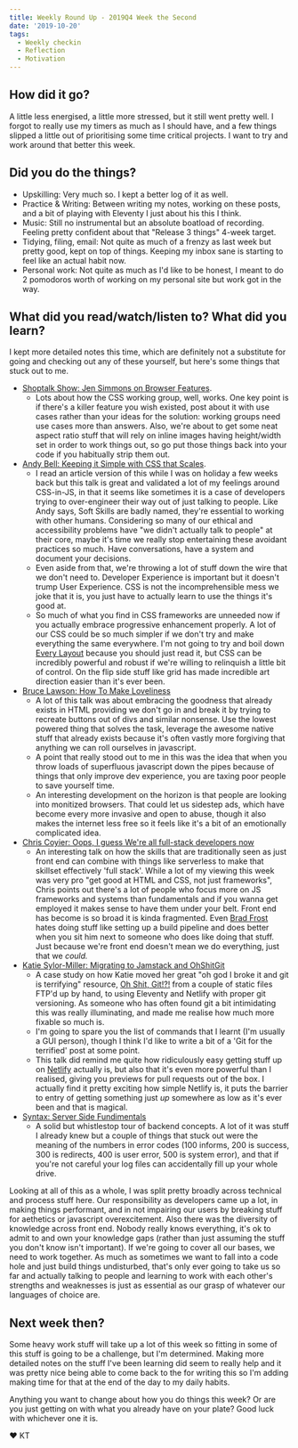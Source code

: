```yaml
---
title: Weekly Round Up - 2019Q4 Week the Second
date: '2019-10-20'
tags:
  - Weekly checkin
  - Reflection
  - Motivation
---
```


## How did it go?
A little less energised, a little more stressed, but it still went pretty well. I forgot to really use my timers as much as I should have, and a few things slipped a little out of prioritising some time critical projects. I want to try and work around that better this week.

## Did you do the things?
- Upskilling: Very much so. I kept a better log of it as well.
- Practice & Writing: Between writing my notes, working on these posts, and a bit of playing with Eleventy I just about his this I think.
- Music: Still no instrumental but an absolute boatload of recording. Feeling pretty confident about that "Release 3 things" 4-week target.
- Tidying, filing, email: Not quite as much of a frenzy as last week but pretty good, kept on top of things. Keeping my inbox sane is starting to feel like an actual habit now.
- Personal work: Not quite as much as I'd like to be honest, I meant to do 2 pomodoros worth of working on my personal site but work got in the way.

## What did you read/watch/listen to? What did you learn?
I kept more detailed notes this time, which are definitely not a substitute for going and checking out any of these yourself, but here's some things that stuck out to me.

- [Shoptalk Show: Jen Simmons on Browser Features](https://shoptalkshow.com/episodes/382/).
 	- Lots about how the CSS working group, well, works. One key point is if there's a killer feature you wish existed, post about it with use cases rather than your ideas for the solution: working groups need use cases more than answers. Also, we're about to get some neat aspect ratio stuff that will rely on inline images having height/width set in order to work things out, so go put those things back into your code if you habitually strip them out.
- [Andy Bell: Keeping it Simple with CSS that Scales](https://www.youtube.com/watch?v=Apm52q3xPkk).
	- I read an article version of this while I was on holiday a few weeks back but this talk is great and validated a lot of my feelings around CSS-in-JS, in that it seems like sometimes it is a case of developers trying to over-engineer their way out of just talking to people.  Like Andy says, Soft Skills are badly named, they're essential to working with other humans. Considering so many of our ethical and accessibility problems have "we didn't actually talk to people" at their core, maybe it's time we really stop entertaining these avoidant practices so much. Have conversations, have a system and document your decisions.
	- Even aside from that, we're throwing a lot of stuff down the wire that we don't need to. Developer Experience is important but it doesn't trump User Experience. CSS is not the incomprehensible mess we joke that it is, you just have to actually learn to use the things it's good at.
	- So much of what you find in CSS frameworks are unneeded now if you actually embrace progressive enhancement properly. A lot of our CSS could be so much simpler if we don't try and make everything the same everywhere. I'm not going to try and boil down [Every Layout](https://every-layout.dev/) because you should just read it, but CSS can be incredibly powerful and robust if we're willing to relinquish a little bit of control. On the flip side stuff like grid has made incredible art direction easier than it's ever been.
- [Bruce Lawson: How To Make Loveliness](https://www.youtube.com/watch?v=DWxrR3s4Krk)
	- A lot of this talk was about embracing the goodness that already exists in HTML providing we don't go in and break it by trying to recreate buttons out of divs and similar nonsense. Use the lowest powered thing that solves the task, leverage the awesome native stuff that already exists because it's often vastly more forgiving that anything we can roll ourselves in javascript.
	- A point that really stood out to me in this was the idea that when you throw loads of superfluous javascript down the pipes because of things that only improve dev experience, you are taxing poor people to save yourself time.
	- An interesting development on the horizon is that people are looking into monitized browsers. That could let us sidestep ads, which have become every more invasive and open to abuse, though it also makes the internet less free so it feels like it's a bit of an emotionally complicated idea.
- [Chris Coyier: Oops, I guess We're all full-stack developers now](https://www.youtube.com/watch?v=lFOfQsi5ye0)
	-  An interesting talk on how the skills that are traditionally seen as just front end can combine with things like serverless to make that skillset effectively 'full stack'. While a lot of my viewing this week was very pro "get good at HTML and CSS, not just frameworks", Chris points out there's a lot of people who focus more on JS frameworks and systems than fundamentals and if you wanna get employed it makes sense to have them under your belt. Front end has become is so broad it is kinda fragmented. Even [Brad Frost](https://bradfrost.com/) hates doing stuff like setting up a build pipeline and does better when you sit him next to someone who does like doing that stuff. Just because we're front end doesn't mean we do everything, just that we _could._
- [Katie Sylor-Miller: Migrating to Jamstack and OhShitGit](https://www.youtube.com/watch?v=PqlhYVqLDm0)
	- A case study on how Katie moved her great "oh god I broke it and git is terrifying" resource, [Oh Shit, Git!?!](https://ohshitgit.com/) from a couple of static files FTP'd up by hand, to using Eleventy and Netlify with proper git versioning. As someone who has often found git a bit intimidating this was really illuminating, and made me realise how much more fixable so much is.
	- I'm going to spare you the list of commands that I learnt (I'm usually a GUI person), though I think I'd like to write a bit of a 'Git for the terrified' post at some point.
	- This talk did remind me quite how ridiculously easy getting stuff up on [Netlify](https://www.netlify.com/) actually is, but also that it's even more powerful than I realised, giving you previews for pull requests out of the box. I actually find it pretty exciting how simple Netlify is, it puts the barrier to entry of getting something just _up_ somewhere as low as it's ever been and that is magical.
- [Syntax: Server Side Fundimentals](https://syntax.fm/show/188/the-fundamentals-server-side)
	- A solid but whistlestop tour of backend concepts. A lot of it was stuff I already knew but a couple of things that stuck out were the meaning of the numbers in error codes (100 informs, 200 is success, 300 is redirects, 400 is user error, 500 is system error), and that if you're not careful your log files can accidentally fill up your whole drive.

Looking at all of this as a whole, I was split pretty broadly across technical and process stuff here. Our responsibility as developers came up a lot, in making things performant, and in not impairing our users by breaking stuff for aethetics or javascript overexcitement. Also there was the diversity of knowledge across front end. Nobody really knows everything, it's ok to admit to and own your knowledge gaps (rather than just assuming the stuff you don't know isn't important). If we're going to cover all our bases, we need to work together. As much as sometimes we want to fall into a code hole and just build things undisturbed, that's only ever going to take us so far and actually talking to people and learning to work with each other's strengths and weaknesses is just as essential as our grasp of whatever our languages of choice are.

## Next week then?
Some heavy work stuff will take up a lot of this week so fitting in some of this stuff is going to be a challenge, but I'm determined. Making more detailed notes on the stuff I've been learning did seem to really help and it was pretty nice being able to come back to the for writing this so I'm adding making time for that at the end of the day to my daily habits.

Anything you want to change about how you do things this week? Or are you just getting on with what you already have on your plate? Good luck with whichever one it is.

&#9829; KT
